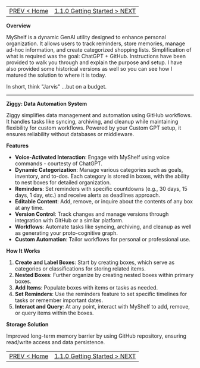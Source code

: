 <TABLE width="100%"><TR><TD align="left"><a href="README.md">PREV < Home</a></TD><TD align="right"><a href="‐-1.1.0-Getting-Started.md">1.1.0 Getting Started > NEXT</a></TD></TR></TABLE>

**Overview**

MyShelf is a dynamic GenAI utility designed to enhance personal organization. It allows users to track reminders, store memories, manage ad-hoc information, and create categorized shopping lists. Simplification of what is required was the goal: ChatGPT + GitHub. Instructions have been provided to walk you through and explain the purpose and setup. I have also provided some historical versions as well so you can see how I matured the solution to where it is today.

In short, think "Jarvis" ...but on a budget.

---

**Ziggy: Data Automation System**

Ziggy simplifies data management and automation using GitHub workflows. It handles tasks like syncing, archiving, and cleanup while maintaining flexibility for custom workflows. Powered by your Custom GPT setup, it ensures reliability without databases or middleware.

**Features**

- **Voice-Activated Interaction**: Engage with MyShelf using voice commands - courtesty of ChatGPT.
- **Dynamic Categorization**: Manage various categories such as goals, inventory, and to-dos. Each category is stored in boxes, with the ability to nest boxes for detailed organization.
- **Reminders**: Set reminders with specific countdowns (e.g., 30 days, 15 days, 1 day, etc.) and receive alerts as deadlines approach.
- **Editable Content**: Add, remove, or inquire about the contents of any box at any time.
- **Version Control**: Track changes and manage versions through integration with GitHub or a similar platform.
- **Workflows**: Automate tasks like syncing, archiving, and cleanup as well as generating your proto-cognitive graph.
- **Custom Automation**: Tailor workflows for personal or professional use.

**How It Works**

1. **Create and Label Boxes**: Start by creating boxes, which serve as categories or classifications for storing related items.
2. **Nested Boxes**: Further organize by creating nested boxes within primary boxes.
3. **Add Items**: Populate boxes with items or tasks as needed.
4. **Set Reminders**: Use the reminders feature to set specific timelines for tasks or remember important dates.
5. **Interact and Query**: At any point, interact with MyShelf to add, remove, or query items within the boxes.

**Storage Solution**

Improved long-term memory barrier by using GitHub repository, ensuring read/write access and data persistence.


<TABLE width="100%"><TR><TD align="left"><a href="README.md">PREV < Home</a></TD><TD align="right"><a href="‐-1.1.0-Getting-Started.md">1.1.0 Getting Started > NEXT</a></TD></TR></TABLE>





